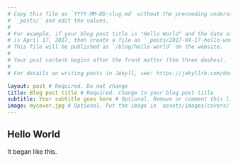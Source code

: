 ```yaml
---
# Copy this file as `YYYY-MM-DD-slug.md` without the preceeding underscore in
# `_posts/` and edit the values.
#
# For example, if your blog post title is "Hello World" and the date of publish
# is April 17, 2017, then create a file as `_posts/2017-04-17-hello-world.md`.
# This file will be published as `/blog/hello-world` on the website.
#
# Your post content begins after the front matter (the three dashes).
#
# For details on writing posts in Jekyll, see: https://jekyllrb.com/docs/posts/

layout: post # Required. Do not change
title: Blog post title # Required. Change to your blog post title
subtitle: Your subtitle goes here # Optional. Remove or comment this line if not needed.
image: mycover.jpg # Optional. Put the image in `assets/images/covers/`. Remove or comment this line if not needed.
---
```


## Hello World

It began like this.
